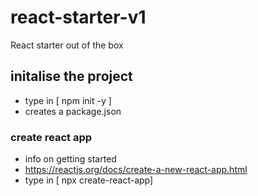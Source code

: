 # react-starter-v1

React starter out of the box

## initalise the project

- type in [ npm init -y ]
- creates a package.json

### create react app

- info on getting started
- https://reactjs.org/docs/create-a-new-react-app.html
- type in [ npx create-react-app]
